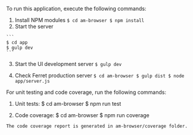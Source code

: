 To run this application, execute the following commands:

  1. Install NPM modules
    ```
    $ cd am-browser
    $ npm install
    ```
  2. Start the server

    ```
    $ cd app
    $ gulp dev
    ```

  3. Start the UI development server
    ```
    $ gulp dev
    ```

  4. Check Ferret production server
    ```
    $ cd am-browser
    $ gulp dist
    $ node app/server.js
    ```

For unit testing and code coverage, run the following commands:

  1. Unit tests:
    $ cd am-browser
    $ npm run test
  
  2. Code coverage:
    $ cd am-browser
    $ npm run coverage
    
    The code coverage report is generated in am-browser/coverage folder.
      
